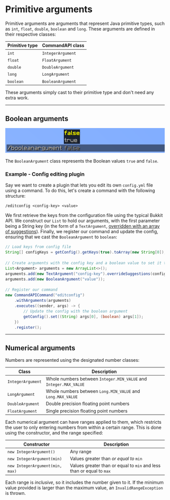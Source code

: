 # Primitive arguments

Primitive arguments are arguments that represent Java primitive types, such as `int`, `float`, `double`, `boolean` and `long`. These arguments are defined in their respective classes:

| Primitive type | CommandAPI class  |
| -------------- | ----------------- |
| `int`          | `IntegerArgument` |
| `float`        | `FloatArgument`   |
| `double`       | `DoubleArgument`  |
| `long`         | `LongArgument`    |
| `boolean`      | `BooleanArgument` |

These arguments simply cast to their primitive type and don't need any extra work.

-----

## Boolean arguments

![](./images/arguments/boolean.png)

The `BooleanArgument` class represents the Boolean values `true` and `false`.

<div class="example">

### Example - Config editing plugin

Say we want to create a plugin that lets you edit its own `config.yml` file using a command. To do this, let's create a command with the following structure:

```
/editconfig <config-key> <value>
```

We first retrieve the keys from the configuration file using the typical Bukkit API. We construct our `List` to hold our arguments, with the first parameter being a String key (in the form of a `TextArgument`, [overridden with an array of suggestions](TODO)). Finally, we register our command and update the config, ensuring that we cast the `BooleanArgument` to `boolean`: 

```java
// Load keys from config file
String[] configKeys = getConfig().getKeys(true).toArray(new String[0]);

// Create arguments with the config key and a boolean value to set it to
List<Argument> arguments = new ArrayList<>();
arguments.add(new TextArgument("config-key").overrideSuggestions(configKeys));
arguments.add(new BooleanArgument("value"));

// Register our command
new CommandAPICommand("editconfig")
    .withArguments(arguments)
    .executes((sender, args) -> {
        // Update the config with the boolean argument
        getConfig().set((String) args[0], (boolean) args[1]);
    })
    .register();
```

</div>

-----

## Numerical arguments

Numbers are represented using the designated number classes:

| Class | Description |
| ----- | ----------- |
| `IntegerArgument` | Whole numbers between `Integer.MIN_VALUE` and `Integer.MAX_VALUE` |
| `LongArgument` | Whole numbers between `Long.MIN_VALUE` and `Long.MAX_VALUE` |
| `DoubleArgument` | Double precision floating point numbers |
| `FloatArgument` | Single precision floating point numbers |

Each numerical argument can have ranges applied to them, which restricts the user to only entering numbers from within a certain range. This is done using the constructor, and the range specified:

| Constructor | Description |
| ----------- | ----------- |
| `new IntegerArgument()` | Any range |
| `new IntegerArgument(min)` | Values greater than _or equal to_ `min` |
| `new IntegerArgument(min, max)` | Values greater than or equal to `min` and less than or equal to `max` |

Each range is _inclusive_, so it includes the number given to it. If the minimum value provided is larger than the maximum value, an `InvalidRangeException` is thrown.


